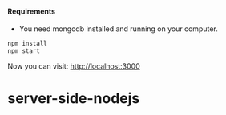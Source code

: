 #### Requirements

* You need mongodb installed and running on your computer.

```bash
npm install
npm start
```

Now you can visit: <a target="_blank" href="http://localhost:3000">http://localhost:3000</a>
# server-side-nodejs
